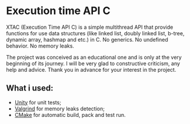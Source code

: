 # Execution time API C

XTAC (Execution Time API C) is a simple multithread API that provide functions for use data structures (like linked list, doubly linked list, b-tree, dynamic array, hashmap and etc.) in C. No generics. No undefined behavior. No memory leaks.

The project was conceived as an educational one and is only at the very beginning of its journey. I will be very glad to constructive criticism, any help and advice. Thank you in advance for your interest in the project.

## What i used:

* [Unity](https://github.com/ThrowTheSwitch/Unity/tree/master?tab=readme-ov-file) for unit tests;
* [Valgrind](https://valgrind.org/) for memory leaks detection;
* [CMake](https://cmake.org/) for automatic build, pack and test run.
